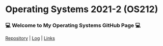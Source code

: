 # Operating Systems 2021-2 (OS212)

### 💻 Welcome to My Operating Systems GitHub Page 💻 
 [Repository](https://github.com/johaneschristian/os212/) | [Log](https://johaneschristian.github.io/os212/TXT/mylog.txt) | [Links](https://johaneschristian.github.io/os212/LINKS/) 
